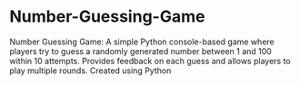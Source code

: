 # Number-Guessing-Game
Number Guessing Game: A simple Python console-based game where players try to guess a randomly generated number between 1 and 100 within 10 attempts. Provides feedback on each guess and allows players to play multiple rounds. Created using Python
